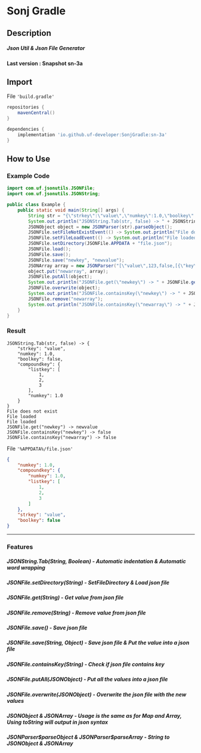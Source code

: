 # Sonj Gradle
## Description
##### Json Util &amp; Json File Generator
#### Last version : Snapshot sn-3a
## Import
File `'build.gradle'`
```gradle
repositories {
    mavenCentral()
}

dependencies {
    implementation 'io.github.uf-developer:SonjGradle:sn-3a'
}
```
## How to Use
### Example Code
```java
import com.uf.jsonutils.JSONFile;
import com.uf.jsonutils.JSONString;

public class Example {
    public static void main(String[] args) {
        String str = "{\"strkey\":\"value\",\"numkey\":1.0,\"boolkey\":false,\"compoundkey\":{\"listkey\":[1,2,3],\"numkey\":1.0}}";
        System.out.println("JSONString.Tab(str, false) -> " + JSONString.Tab(str, false));
        JSONObject object = new JSONParser(str).parseObject();
        JSONFile.setFileNotExistEvent(() -> System.out.println("File does not exist"));
        JSONFile.setFileLoadEvent(() -> System.out.println("File loaded"));
        JSONFile.setDirectory(JSONFile.APPDATA + "file.json");
        JSONFile.load();
        JSONFile.save();
        JSONFile.save("newkey", "newvalue");
        JSONArray array = new JSONParser("[\"value\",123,false,[{\"key\":\"value\"}]").parseArray();
        object.put("newarray", array);
        JSONFile.putAll(object);
        System.out.println("JSONFile.get(\"newkey\") -> " + JSONFile.get("newkey"));
        JSONFile.overwrite(object);
        System.out.println("JSONFile.containsKey(\"newkey\") -> " + JSONFile.containsKey("newkey"));
        JSONFile.remove("newarray");
        System.out.println("JSONFile.containsKey(\"newarray\") -> " + JSONFile.containsKey("newarray"));
    }
}
```
### Result
```
JSONString.Tab(str, false) -> {
	"strkey": "value",
	"numkey": 1.0,
	"boolkey": false,
	"compoundkey": {
		"listkey": [
			1,
			2,
			3
		],
		"numkey": 1.0
	}
}
File does not exist
File loaded
File loaded
JSONFile.get("newkey") -> newvalue
JSONFile.containsKey("newkey") -> false
JSONFile.containsKey("newarray") -> false
```
File `'%APPDATA%/file.json'`
```json
{
	"numkey": 1.0,
	"compoundkey": {
		"numkey": 1.0,
		"listkey": [
			1,
			2,
			3
		]
	},
	"strkey": "value",
	"boolkey": false
}
```
------------------------------------------------------
### Features
##### JSONString.Tab(String, Boolean) - Automatic indentation & Automatic word wrapping
##### JSONFile.setDirectory(String) - SetFileDirectory & Load json file
##### JSONFile.get(String) - Get value from json file
##### JSONFile.remove(String) - Remove value from json file
##### JSONFile.save() - Save json file
##### JSONFile.save(String, Object) - Save json file & Put the value into a json file
##### JSONFile.containsKey(String) - Check if json file contains key
##### JSONFile.putAll(JSONObject) - Put all the values into a json file
##### JSONFile.overwrite(JSONObject) - Overwrite the json file with the new values
##### JSONObject & JSONArray - Usage is the same as for Map and Array, Using toString will output in json syntax
##### JSONParser$parseObject & JSONParser$parseArray - String to JSONObject & JSONArray
